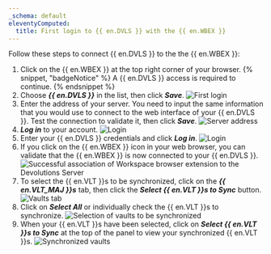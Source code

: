 ```yaml
---
_schema: default
eleventyComputed:
  title: First login to {{ en.DVLS }} with the {{ en.WBEX }}
---
```

Follow these steps to connect {{ en.DVLS }} to the the {{ en.WBEX }}:

1. Click on the {{ en.WBEX }} at the top right corner of your browser. {% snippet, "badgeNotice" %}
   A {{ en.DVLS }} access is required to continue.
   {% endsnippet %}
2. Choose ***{{ en.DVLS }}*** in the list, then click ***Save***. ![First login](https://cdnweb.devolutions.net/docs/WEBX4047_2024_2.png "First login")
3. Enter the address of your server. You need to input the same information that you would use to connect to the web interface of your {{ en.DVLS }}. Test the connection to validate it, then click ***Save***. ![Server address](https://cdnweb.devolutions.net/docs/WEBX4048_2024_2.png "Server address")
4. ***Log in*** to your account. ![Login](https://cdnweb.devolutions.net/docs/WEBX4049_2024_2.png "Login")
5. Enter your {{ en.DVLS }} credentials and click ***Log in***. ![Login](https://cdnweb.devolutions.net/docs/WEBX4050_2024_2.png "Login")
6. If you click on the {{ en.WBEX }} icon in your web browser, you can validate that the {{ en.WBEX }} is now connected to your {{ en.DVLS }}. ![Successful association of  Workspace browser extension to the Devolutions Server](https://cdnweb.devolutions.net/docs/WEBX4052_2024_2.png "Successful association of  Workspace browser extension to the Devolutions Server")
7. To select the {{ en.VLT }}s to be synchronized, click on the ***{{ en.VLT_MAJ }}s*** tab, then click the ***Select {{ en.VLT }}s to Sync*** button. ![Vaults tab](https://cdnweb.devolutions.net/docs/WEBX4053_2024_2.png "Vaults tab")
8. Click on ***Select All*** or individually check the {{ en.VLT }}s to synchronize. ![Selection of vaults to be synchronized](https://cdnweb.devolutions.net/docs/WEBX4054_2024_2.png "Selection of vaults to be synchronized")
9. When your {{ en.VLT }}s have been selected, click on ***Select {{ en.VLT }}s to Sync*** at the top of the panel to view your synchronized {{ en.VLT }}s. ![Synchronized vaults](https://cdnweb.devolutions.net/docs/WEBX4055_2024_2.png "Synchronized vaults")